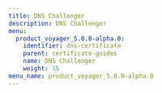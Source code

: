 ```yaml
---
title: DNS Challenger
description: DNS Challenger
menu:
  product_voyager_5.0.0-alpha.0:
    identifier: dns-certificate
    parent: certificate-guides
    name: DNS Challenger
    weight: 15
menu_name: product_voyager_5.0.0-alpha.0
---
```

